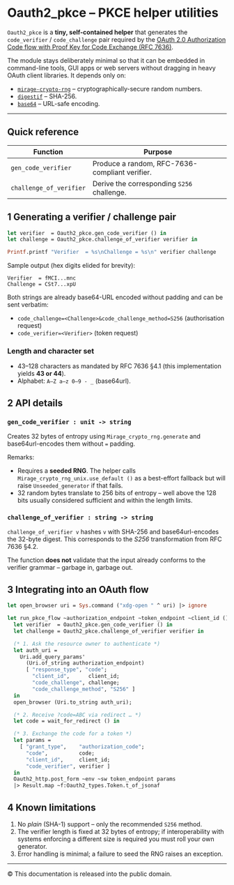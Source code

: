 # Oauth2_pkce – PKCE helper utilities

`Oauth2_pkce` is a **tiny, self-contained helper** that generates the
`code_verifier` / `code_challenge` pair required by the
[OAuth 2.0 Authorization Code flow with Proof Key for Code Exchange
(RFC 7636)](https://datatracker.ietf.org/doc/html/rfc7636).

The module stays deliberately minimal so that it can be embedded in
command-line tools, GUI apps or web servers without dragging in heavy
OAuth client libraries.  It depends only on:

* [`mirage-crypto-rng`](https://mirage.github.io/mirage-crypto/doc) –
  cryptographically-secure random numbers.
* [`digestif`](https://mirage.github.io/digestif/) – SHA-256.
* [`base64`](https://mirage.github.io/ocaml-base64/) – URL-safe encoding.

---

## Quick reference

| Function | Purpose |
|----------|---------|
| `gen_code_verifier` | Produce a random, RFC-7636-compliant verifier. |
| `challenge_of_verifier` | Derive the corresponding `S256` challenge. |


## 1  Generating a verifier / challenge pair

```ocaml
let verifier  = Oauth2_pkce.gen_code_verifier () in
let challenge = Oauth2_pkce.challenge_of_verifier verifier in

Printf.printf "Verifier  = %s\nChallenge = %s\n" verifier challenge
```

Sample output (hex digits elided for brevity):

```
Verifier  = fMCI...mnc
Challenge = CSt7...xpU
```

Both strings are already base64-URL encoded without padding and can be
sent verbatim:

* `code_challenge=<Challenge>&code_challenge_method=S256` (authorisation
  request)
* `code_verifier=<Verifier>` (token request)

### Length and character set

* 43–128 characters as mandated by RFC 7636 §4.1 (this implementation
  yields **43 or 44**).
* Alphabet: `A–Z a–z 0–9 - _` (base64url).


## 2  API details

### `gen_code_verifier : unit -> string`

Creates 32 bytes of entropy using `Mirage_crypto_rng.generate` and
base64url-encodes them without `=` padding.

Remarks:

* Requires a **seeded RNG**.  The helper calls
  `Mirage_crypto_rng_unix.use_default ()` as a best-effort fallback but
  will raise `Unseeded_generator` if that fails.
* 32 random bytes translate to 256 bits of entropy – well above the 128
  bits usually considered sufficient and within the length limits.

### `challenge_of_verifier : string -> string`

`challenge_of_verifier v` hashes `v` with SHA-256 and base64url-encodes
the 32-byte digest.  This corresponds to the *S256* transformation from
RFC 7636 §4.2.

The function **does not** validate that the input already conforms to
the verifier grammar – garbage in, garbage out.


## 3  Integrating into an OAuth flow

```ocaml
let open_browser uri = Sys.command ("xdg-open " ^ uri) |> ignore

let run_pkce_flow ~authorization_endpoint ~token_endpoint ~client_id () =
  let verifier  = Oauth2_pkce.gen_code_verifier () in
  let challenge = Oauth2_pkce.challenge_of_verifier verifier in

  (* 1. Ask the resource owner to authenticate *)
  let auth_uri =
    Uri.add_query_params'
      (Uri.of_string authorization_endpoint)
      [ "response_type", "code";
        "client_id",      client_id;
        "code_challenge", challenge;
        "code_challenge_method", "S256" ]
  in
  open_browser (Uri.to_string auth_uri);

  (* 2. Receive ?code=ABC via redirect … *)
  let code = wait_for_redirect () in

  (* 3. Exchange the code for a token *)
  let params =
    [ "grant_type",    "authorization_code";
      "code",          code;
      "client_id",     client_id;
      "code_verifier", verifier ]
  in
  Oauth2_http.post_form ~env ~sw token_endpoint params
  |> Result.map ~f:Oauth2_types.Token.t_of_jsonaf
```


## 4  Known limitations

1. No *plain* (SHA-1) support – only the recommended `S256` method.
2. The verifier length is fixed at 32 bytes of entropy; if interoperability
   with systems enforcing a different size is required you must roll your
   own generator.
3. Error handling is minimal; a failure to seed the RNG raises an
   exception.


---

© This documentation is released into the public domain.

